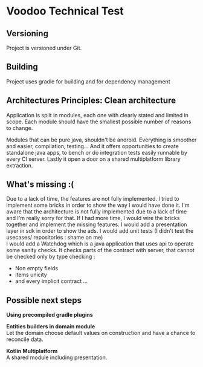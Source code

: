 # Voodoo Technical Test

## Versioning

Project is versioned under Git.

## Building

Project uses gradle for building and for dependency management

## Architectures Principles:  Clean architecture

Application is split in modules, each one with clearly stated and limited in scope.
Each module should have the smallest possible number of reasons to change.

Modules that can be pure java, shouldn't be android. Everything is smoother and easier, compilation, testing...
And it offers opportunities to create standalone java apps, to bench or do integration tests easily runnable by every CI server.
Lastly it open a door on a shared multiplatform library extraction.

## What's missing :(

Due to a lack of time, the features are not fully implemented. I tried to implement some bricks in order to show the way I would have done it.
I'm aware that the architecture is not fully implemented due to a lack of time and I'm really sorry for that.
If I had more time, I would wire the bricks together and implement the missing features. I would add a presentation layer
in sdk in order to show the ads.
I would add unit tests (I didn't test the usecases/ repositories : shame on me)  
I would add a Watchdog which is a java application that uses api to operate some sanity checks. It checks parts of the contract with server, that cannot be checked only by type checking :
- Non empty fields
- items unicity
- and every implicit contract ...

## Possible next steps

__Using precompiled gradle plugins__

__Entities builders in domain module__  
Let the domain choose default values on construction and have a chance to reconcile data.

__Kotlin Multiplatform__  
A shared module including presentation.

